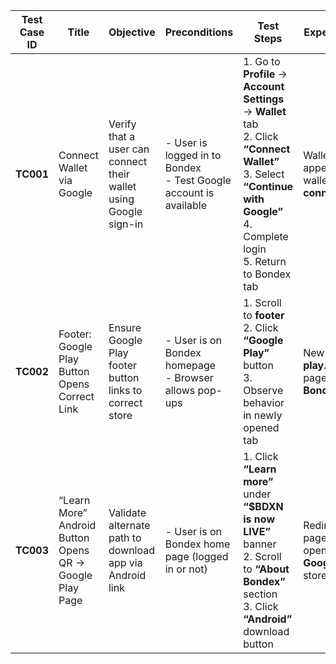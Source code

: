 | **Test Case ID** | **Title**                                               | **Objective**                                                    | **Preconditions**                                                                              | **Test Steps**                                                                                                                                                                        | **Expected Result**                                                           | **Tags**                            |
| ---------------- | ------------------------------------------------------- | ---------------------------------------------------------------- | ---------------------------------------------------------------------------------------------- | ------------------------------------------------------------------------------------------------------------------------------------------------------------------------------------- | ----------------------------------------------------------------------------- | ----------------------------------- |
| **TC001**        | Connect Wallet via Google                               | Verify that a user can connect their wallet using Google sign-in | - User is logged in to Bondex<br>- Test Google account is available | 1. Go to **Profile** → **Account Settings** → **Wallet** tab<br>2. Click **“Connect Wallet”**<br>3. Select **“Continue with Google”**<br>4. Complete login<br>5. Return to Bondex tab | Wallet address appears or wallet shows **connected** state                    | `wallet-connection`, `regression`   |
| **TC002**        | Footer: Google Play Button Opens Correct Link           | Ensure Google Play footer button links to correct store          | - User is on Bondex homepage<br>- Browser allows pop-ups                                       | 1. Scroll to **footer**<br>2. Click **“Google Play”** button<br>3. Observe behavior in newly opened tab                                                                               | New tab opens **play.google.com** page with **Bondex app**                    | `landing-page`, `marketing-link`    |
| **TC003**        | “Learn More” Android Button Opens QR → Google Play Page | Validate alternate path to download app via Android link         | - User is on Bondex home page (logged in or not)                                               | 1. Click **“Learn more”** under **“\$BDXN is now LIVE”** banner<br>2. Scroll to **“About Bondex”** section<br>3. Click **“Android”** download button                                  | Redirects to **QR** page, then opens correct **Google Play** store for Bondex | `deep-link`, `alt-path`, `download` |
